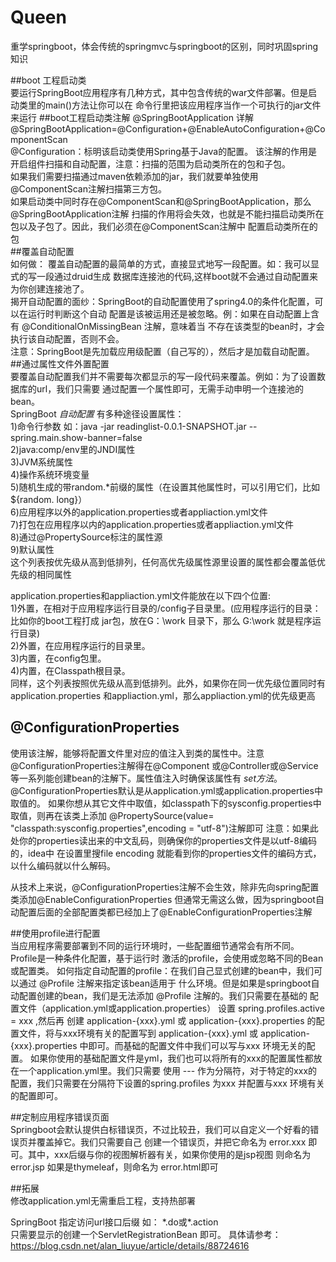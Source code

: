 # Queen
重学springboot，体会传统的springmvc与springboot的区别，同时巩固spring知识

##boot 工程启动类<br>
要运行SpringBoot应用程序有几种方式，其中包含传统的war文件部署。但是启动类里的main()方法让你可以在
命令行里把该应用程序当作一个可执行的jar文件来运行
##boot工程启动类注解 @SpringBootApplication 详解<br>
@SpringBootApplication=@Configuration+@EnableAutoConfiguration+@ComponentScan<br>
@Configuration：标明该启动类使用Spring基于Java的配置。
该注解的作用是开启组件扫描和自动配置，注意：扫描的范围为启动类所在的包和子包。<br>
如果我们需要扫描通过maven依赖添加的jar，我们就要单独使用@ComponentScan注解扫描第三方包。<br>
如果启动类中同时存在@ComponentScan和@SpringBootApplication，那么@SpringBootApplication注解
扫描的作用将会失效，也就是不能扫描启动类所在包以及子包了。因此，我们必须在@ComponentScan注解中
配置启动类所在的包<br>
##覆盖自动配置<br>
如何做： 覆盖自动配置的最简单的方式，直接显式地写一段配置。如：我可以显式的写一段通过druid生成
数据库连接池的代码,这样boot就不会通过自动配置来为你创建连接池了。<br>
揭开自动配置的面纱：SpringBoot的自动配置使用了spring4.0的条件化配置，可以在运行时判断这个自动
配置是该被运用还是被忽略。例：如果在自动配置上含有 @ConditionalOnMissingBean 注解，意味着当
不存在该类型的bean时，才会执行该自动配置，否则不会。<br>
注意：SpringBoot是先加载应用级配置（自己写的），然后才是加载自动配置。<br>
##通过属性文件外置配置<br>
要覆盖自动配置我们并不需要每次都显示的写一段代码来覆盖。例如：为了设置数据库的url，我们只需要
通过配置一个属性即可，无需手动申明一个连接池的bean。<br>
SpringBoot _自动配置_ 有多种途径设置属性：<br>
1)命令行参数 如：java -jar readinglist-0.0.1-SNAPSHOT.jar --spring.main.show-banner=false <br>
2)java:comp/env里的JNDI属性<br>
3)JVM系统属性<br>
4)操作系统环境变量<br>
5)随机生成的带random.*前缀的属性（在设置其他属性时，可以引用它们，比如${random. long}）<br>
6)应用程序以外的application.properties或者appliaction.yml文件 <br>
7)打包在应用程序以内的application.properties或者appliaction.yml文件<br>
8)通过@PropertySource标注的属性源<br>
9)默认属性<br>
这个列表按优先级从高到低排列，任何高优先级属性源里设置的属性都会覆盖低优先级的相同属性<br>

application.properties和appliaction.yml文件能放在以下四个位置:<br>
1)外置，在相对于应用程序运行目录的/config子目录里。(应用程序运行的目录：比如你的boot工程打成
jar包，放在G：\work 目录下，那么 G:\work 就是程序运行目录)<br>
2)外置，在应用程序运行的目录里。<br>
3)内置，在config包里。<br>
4)内置，在Classpath根目录。<br>
同样，这个列表按照优先级从高到低排列。此外，如果你在同一优先级位置同时有application.properties
和appliaction.yml，那么appliaction.yml的优先级更高<br>

## @ConfigurationProperties<br>
使用该注解，能够将配置文件里对应的值注入到类的属性中。注意@ConfigurationProperties注解得在@Component
或@Controller或@Service等一系列能创建bean的注解下。属性值注入时确保该属性有 _set方法_。
@ConfigurationProperties默认是从application.yml或application.properties中取值的。
如果你想从其它文件中取值，如classpath下的sysconfig.properties中取值，则再在该类上添加
@PropertySource(value= "classpath:sysconfig.properties",encoding = "utf-8")注解即可
注意：如果此处你的properties读出来的中文乱码，则确保你的properties文件是以utf-8编码的，idea中
在设置里搜file encoding 就能看到你的properties文件的编码方式，以什么编码就以什么解码。

从技术上来说，@ConfigurationProperties注解不会生效，除非先向spring配置类添加@EnableConfigurationProperties
但通常无需这么做，因为springboot自动配置后面的全部配置类都已经加上了@EnableConfigurationProperties注解<br>

##使用profile进行配置<br>
当应用程序需要部署到不同的运行环境时，一些配置细节通常会有所不同。Profile是一种条件化配置，基于运行时
激活的profile，会使用或忽略不同的Bean或配置类。
如何指定自动配置的profile：在我们自己显式创建的bean中，我们可以通过 @Profile 注解来指定该bean适用于
什么环境。但是如果是springboot自动配置创建的bean，我们是无法添加 @Profile 注解的。我们只需要在基础的
配置文件（application.yml或application.properties） 设置 spring.profiles.active = xxx ,然后再
创建 application-{xxx}.yml 或 application-{xxx}.properties 的配置文件，将与xxx环境有关的配置写到
application-{xxx}.yml 或 application-{xxx}.properties 中即可。而基础的配置文件中我们可以写与xxx
环境无关的配置。
如果你使用的基础配置文件是yml，我们也可以将所有的xxx的配置属性都放在一个application.yml里。我们只需要
使用 --- 作为分隔符，对于特定的xxx的配置，我们只需要在分隔符下设置的spring.profiles 为xxx 并配置与xxx
环境有关的配置即可。<br>

##定制应用程序错误页面<br>
Springboot会默认提供白标错误页，不过比较丑，我们可以自定义一个好看的错误页并覆盖掉它。我们只需要自己
创建一个错误页，并把它命名为 error.xxx 即可。其中，xxx后缀与你的视图解析器有关，如果你使用的是jsp视图
则命名为 error.jsp 如果是thymeleaf，则命名为 error.html即可<br>


##拓展<br>
修改application.yml无需重启工程，支持热部署<br>

SpringBoot 指定访问url接口后缀 如： \*.do或\*.action <br>
只需要显示的创建一个ServletRegistrationBean 即可。
具体请参考：https://blog.csdn.net/alan_liuyue/article/details/88724616 <br>




